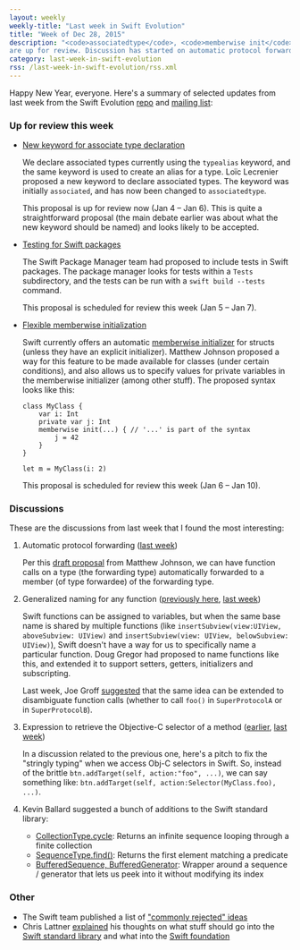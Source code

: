 ```yaml
---
layout: weekly
weekly-title: "Last week in Swift Evolution"
title: "Week of Dec 28, 2015"
description: "<code>associatedtype</code>, <code>memberwise init</code> and package testing
are up for review. Discussion has started on automatic protocol forwarding." 
category: last-week-in-swift-evolution
rss: /last-week-in-swift-evolution/rss.xml
---
```


Happy New Year, everyone. Here's a summary of selected updates from last
week from the Swift Evolution
[repo](https://github.com/apple/swift-evolution) and [mailing
list](https://lists.swift.org/pipermail/swift-evolution/):

### Up for review this week

  - [New keyword for associate type declaration][associated]

    <a name="associatedtype"></a>
    We declare associated types currently using the `typealias` keyword,
    and the same keyword is used to create an alias for a type. Loïc
    Lecrenier proposed a new keyword to declare associated types. The
    keyword was initially `associated`, and has now been changed to
    `associatedtype`.
    
    This proposal is up for review now
    (Jan 4 &ndash; Jan 6). This is quite a straightforward proposal (the main
    debate earlier was about what the new keyword should be named) and looks
    likely to be accepted.

  - [Testing for Swift packages][swift_tests]

    The Swift Package Manager team had proposed to include tests in
    Swift packages. The package manager looks for tests within a `Tests`
    subdirectory, and the tests can be run with a `swift build --tests`
    command.

    This proposal is scheduled for review this week (Jan 5 &ndash; Jan 7).

  - [Flexible memberwise initialization][flexible_init]

    Swift currently offers an automatic [memberwise
    initializer][memberwise_swift_book] for structs (unless they
    have an explicit initializer).
    Matthew Johnson proposed a way for this feature to be made available
    for classes (under certain conditions), and also allows us to
    specify values for private variables in the memberwise initializer
    (among other stuff). The proposed syntax looks like this:

        class MyClass {
            var i: Int
            private var j: Int
            memberwise init(...) { // '...' is part of the syntax
                j = 42
            }
        }

        let m = MyClass(i: 2)

    This proposal is scheduled for review this week (Jan 6 &ndash; Jan 10).

[associated]: https://github.com/apple/swift-evolution/blob/master/proposals/0011-replace-typealias-associated.md
[swift_tests]: https://github.com/apple/swift-evolution/blob/master/proposals/0019-package-manager-testing.md
[flexible_init]: https://github.com/apple/swift-evolution/blob/master/proposals/0018-flexible-memberwise-initialization.md
[memberwise_swift_book]: https://developer.apple.com/library/ios/documentation/Swift/Conceptual/Swift_Programming_Language/Initialization.html#//apple_ref/doc/uid/TP40014097-CH18-ID214

### Discussions

These are the discussions from last week that I found the most interesting:

 1. <a name="protocol-forwarding"></a>
    Automatic protocol forwarding ([last week](https://lists.swift.org/pipermail/swift-evolution/Week-of-Mon-20151228/004737.html))

    Per this [draft proposal](https://github.com/anandabits/swift-evolution/blob/automatic-protocol-forwarding/proposals/NNNN-automatic-protocol-forwarding.md) from Matthew Johnson, we can have function calls on a type (the forwarding type) automatically forwarded to a member (of type forwardee) of the forwarding type.

 2. <a name="naming-functions"></a>
    Generalized naming for any function
    ([previously here](http://roopc.net/last-week-in-swift-evolution/2015/swift-evolution-week-of-12-21/#naming-functions),
    [last week](https://lists.swift.org/pipermail/swift-evolution/Week-of-Mon-20151228/004631.html))

    Swift functions can be assigned to variables, but when the same base
    name is shared by multiple functions (like
    `insertSubview(view:UIView, aboveSubview: UIView)` and
    `insertSubview(view: UIView, belowSubview: UIView)`), Swift doesn't
    have a way for us to specifically name a particular function. Doug
    Gregor had proposed to name functions like this, and extended it to
    support setters, getters, initializers and subscripting.

    Last week, Joe Groff [suggested](https://lists.swift.org/pipermail/swift-evolution/Week-of-Mon-20151228/004741.html) that the same idea can be extended to disambiguate function calls (whether to call `foo()` in `SuperProtocolA` or in `SuperProtocolB`).

 3. <a name="objc-selector"></a>
    Expression to retrieve the Objective-C selector of a method
    ([earlier](https://lists.swift.org/pipermail/swift-evolution/Week-of-Mon-20151221/004559.html),
    [last week](https://lists.swift.org/pipermail/swift-evolution/Week-of-Mon-20151228/004661.html))

    In a discussion related to the previous one, here's a pitch to fix
    the "stringly typing" when we access Obj-C selectors in Swift. So,
    instead of the brittle `btn.addTarget(self, action:"foo", ...)`,
    we can say something like:
    `btn.addTarget(self, action:Selector(MyClass.foo), ...)`.
 
 4. Kevin Ballard suggested a bunch of additions to the Swift
    standard library:

      - [CollectionType.cycle](https://lists.swift.org/pipermail/swift-evolution/Week-of-Mon-20151228/004635.html): Returns an infinite sequence looping through a finite collection
      - [SequenceType.find()](https://lists.swift.org/pipermail/swift-evolution/Week-of-Mon-20151228/004814.html): Returns the first element matching a predicate
      - [BufferedSequence, BufferedGenerator](https://lists.swift.org/pipermail/swift-evolution/Week-of-Mon-20151228/005010.html): Wrapper around a
        sequence / generator that lets us peek into it without modifying its index
    
### Other

 - The Swift team published a list of ["commonly rejected" ideas][wont_fix]
 - Chris Lattner [explained](https://lists.swift.org/pipermail/swift-evolution/Week-of-Mon-20151228/005046.html) his thoughts on what stuff should go into the [Swift standard library](https://github.com/apple/swift/tree/master/stdlib/public)
   and what into the [Swift foundation](https://github.com/apple/swift-corelibs-foundation)

[wont_fix]: https://github.com/apple/swift-evolution/blob/master/commonly_proposed.md

